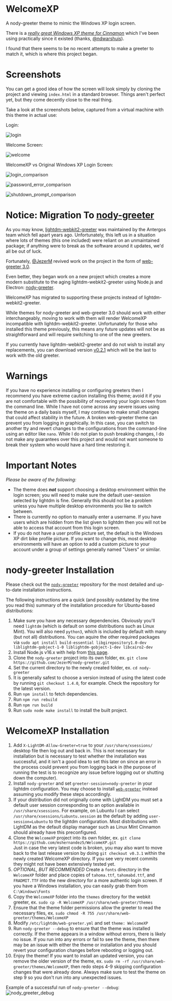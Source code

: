# WelcomeXP
A nody-greeter theme to mimic the Windows XP login screen.

There is a [*really great Windows XP theme for Cinnamon*](https://github.com/ndwarshuis/CinnXP) which I've been using practically since it existed (thanks, [@ndwarshuis](https://github.com/ndwarshuis)).

I found that there seems to be no recent attempts to make a greeter to match it, which is where this project began.

# Screenshots
You can get a good idea of how the screen will look simply by cloning the project and viewing `index.html` in a standard browser. Things aren't perfect yet, but they come decently close to the real thing.

Take a look at the screenshots below, captured from a virtual machine with this theme in actual use:

Login:

![login](screenshot/login.png)

Welcome Screen:

![welcome](screenshot/welcome.png)

WelcomeXP vs Original Windows XP Login Screen:

![login_comparison](screenshot/login-comparison.png)

![password_error_comparison](screenshot/password-error-comparison.png)

![shutdown_prompt_comparison](screenshot/shutdown-prompt-comparison.png)

# Notice: Migration To [nody-greeter](https://github.com/JezerM/nody-greeter)
As you may know, [lightdm-webkit2-greeter](https://github.com/Antergos/web-greeter) was maintained by the Antergos team which fell apart years ago.
Unfortunately, this left us in a situation where lots of themes (this one included) were reliant on an unmaintained package; if anything were to break as the software around it updates, we'd all be out of luck.

Fortunately, [@JezerM](https://github.com/JezerM) revived work on the project in the form of [web-greeter 3.0](https://github.com/JezerM/web-greeter).

Even better, they began work on a new project which creates a more modern substitute to the aging lightdm-webkit2-greeter using Node.js and Electron: [nody-greeter](https://github.com/JezerM/nody-greeter).

WelcomeXP has migrated to supporting these projects instead of lightdm-webkit2-greeter.

While themes for nody-greeter and web-greeter 3.0 should work with either interchangeably, moving to work with them will render WelcomeXP incompatible with lightdm-webkit2-greeter. Unfortunately for those who installed this theme previously, this means any future updates will not be as straightforward and will require switching to one of the new greeters.

If you currently have lightdm-webkit2-greeter and do not wish to install any replacements, you can download version [v0.2.1](https://github.com/mshernandez5/WelcomeXP/releases/tag/v0.2.1) which will be the last to work with the old greeter.

# Warnings
If you have no experience installing or configuring greeters then I recommend you have extreme caution installing this theme; avoid it if you are not comfortable with the possibility of recovering your login screen from the command line. While I have not come across any severe issues using the theme on a daily basis myself, I may continue to make small changes that could affect stability in the future. A broken web-greeter theme can prevent you from logging in graphically. In this case, you can switch to another tty and revert changes to the configurations from the command-line using an editor like `nano`. While I do not plan to push breaking changes, I do not make any guarantees over this project and would not want someone to break their system who would have a hard time restoring it.

# Important Notes
*Please be aware of the following:*
* The theme does ***not*** support choosing a desktop environment within the login screen; you will need to make sure the default user-session selected by lightdm is fine. Generally this should not be a problem unless you have multiple desktop environments you like to switch between.
* There is currently no option to manually enter a username. If you have users which are hidden from the list given to lightdm then you will not be able to access that account from this login screen.
* If you do not have a user profile picture set, the default is the Windows XP dirt bike profile picture. If you want to change this, most desktop environments will have an option to add a custom picture to your account under a group of settings generally named "Users" or similar.

# nody-greeter Installation
Please check out the [`nody-greeter`](https://github.com/JezerM/nody-greeter) repository for the most detailed and up-to-date installation instructions.

The following instructions are a quick (and possibly outdated by the time you read this) summary of the installation procedure for Ubuntu-based distributions:

1) Make sure you have any necessary dependencies. Obviously you'll need `lightdm` (which is default on some distributions such as Linux Mint). You will also need `python3`, which is included by default with many (but not all) distributions. You can aquire the other required packages via `sudo apt install build-essential libgirepository1.0-dev liblightdm-gobject-1-0 liblightdm-gobject-1-dev libcairo2-dev`
2) Install Node.js v16.x with help from [this page](https://github.com/nodesource/distributions).
3) Clone the `nody-greeter` project into its own folder, ex. `git clone https://github.com/JezerM/nody-greeter.git`
4) Set the current directory to the newly created folder, ex. `cd nody-greeter`
5) It is generally safest to choose a version instead of using the latest code by running `git checkout 1.4.0`, for example. Check the repository for the latest version.
6) Run `npm install` to fetch dependencies.
7) Run `npm run rebuild`
8) Run `npm run build`
9) Run `sudo node make install` to install the built project.

# WelcomeXP Installation
1) Add `X-LightDM-Allow-Greeter=true` to your `/usr/share/xsessions/` desktop file then log out and back in. This is not necessary for installation but is necessary to test whether the installation was successful, and it isn't a good idea to set this later on since an error in the process could prevent you from logging back in (the purpose of running the test is to recognize any issue before logging out or shutting down the computer).
2) Install `nody-greeter` and set `greeter-session=nody-greeter` in your lightdm configuration. You may choose to install [`web-greeter`](https://github.com/JezerM/web-greeter) instead assuming you modify these steps accordingly.
3) If your distribution did not originally come with LightDM you must set a default user session corresponding to an option available in `/usr/share/xsessions`. For example, on Lubuntu I can select `/usr/share/xsessions/Lubuntu.session` as the default by adding `user-session=Lubuntu` to the lightdm configuration. Most distributions with LightDM as the default display manager such as Linux Mint Cinnamon should already have this preconfigured.
4) Clone the `WelcomeXP` project into its own folder, ex. `git clone https://github.com/mshernandez5/WelcomeXP.git`\
Just in case the very latest code is broken, you may also want to move back to the last release version by doing `git checkout v0.3.1` within the newly created WelcomeXP directory. If you see very recent commits they might not have been extensively tested yet.
5) *OPTIONAL, BUT RECOMMENDED* Create a `fonts` directory in the `WelcomeXP` folder and place copies of `tahoma.ttf`, `tahomabd.ttf`, and `FRADMIT.TTF` into the new directory for a more authentic login screen. If you have a Windows installation, you can easily grab them from `C:\Windows\Fonts`
6) Copy the `WelcomeXP` folder into the `themes` directory for the webkit greeter, ex. `sudo cp -R WelcomeXP /usr/share/web-greeter/themes`
7) Ensure that the theme folder permissions allow the greeter to read the necessary files, ex. `sudo chmod -R 755 /usr/share/web-greeter/themes/WelcomeXP`
8) Modify `/etc/lightdm/web-greeter.yml` and set `theme: WelcomeXP`
9) Run `nody-greeter --debug` to ensure that the theme was installed correctly. If the theme appears in a window without errors, there is likely no issue. If you run into any errors or fail to see the theme, then there may be an issue with either the theme or installation and you should revert your configuration changes before rebooting or logging out.
10) Enjoy the theme! If you want to install an updated version, you can remove the older version of the theme, ex. `sudo rm -rf /usr/share/web-greeter/themes/WelcomeXP`, then redo steps 4-9 skipping configuration changes that were already done. Always make sure to test the theme on step 9 so you don't run into any unexpected issues.

Example of a successful run of `nody-greeter --debug`:
![nody_greeter_debug](screenshot/nody_greeter_debug.png)